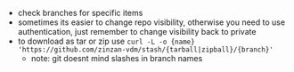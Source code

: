 - check branches for specific items
- sometimes its easier to change repo visibility, otherwise you need to use authentication, just remember to change visibility back to private
- to download as tar or zip use `curl -L -o {name} 'https://github.com/zinzan-vdm/stash/{tarball|zipball}/{branch}'`
  - note: git doesnt mind slashes in branch names